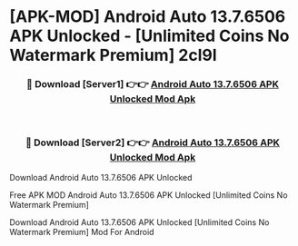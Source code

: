# [APK-MOD] Android Auto 13.7.6506 APK Unlocked - [Unlimited Coins No Watermark Premium] 2cl9l



<div align="center">
<h3>🔴 Download [Server1] 👉👉 <a href="https://momento.my/?title=Android_Auto_13.7.6506_APK_Unlocked">Android Auto 13.7.6506 APK Unlocked Mod Apk</a></h3><br>

<h3>🔴 Download [Server2] 👉👉 <a href="https://momento.my/?title=Android_Auto_13.7.6506_APK_Unlocked">Android Auto 13.7.6506 APK Unlocked Mod Apk</a></h3>
</div>



Download Android Auto 13.7.6506 APK Unlocked 

Free APK MOD Android Auto 13.7.6506 APK Unlocked [Unlimited Coins No Watermark Premium]

Download Android Auto 13.7.6506 APK Unlocked [Unlimited Coins No Watermark Premium] Mod For Android
